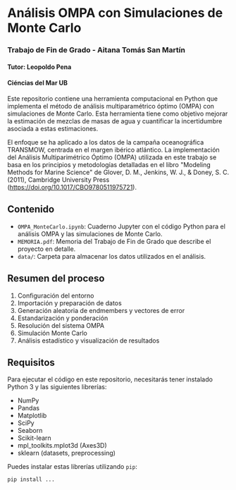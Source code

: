 # Análisis OMPA con Simulaciones de Monte Carlo

### Trabajo de Fin de Grado - Aitana Tomás San Martín
#### Tutor: Leopoldo Pena
#### Ciéncias del Mar UB

Este repositorio contiene una herramienta computacional en Python que implementa el método de análisis multiparamétrico óptimo (OMPA) con simulaciones de Monte Carlo. Esta herramienta tiene como objetivo mejorar la estimación de mezclas de masas de agua y cuantificar la incertidumbre asociada a estas estimaciones.

El enfoque se ha aplicado a los datos de la campaña oceanográfica TRANSMOW, centrada en el margen ibérico atlántico. La implementación del Análisis Multiparimétrico Óptimo (OMPA) utilizada en este trabajo se basa en los principios y metodologías detalladas en el libro "Modeling Methods for Marine Science" de Glover, D. M., Jenkins, W. J., & Doney, S. C. (2011), Cambridge University Press (https://doi.org/10.1017/CBO9780511975721). 

## Contenido

* `OMPA_MonteCarlo.ipynb`: Cuaderno Jupyter con el código Python para el análisis OMPA y las simulaciones de Monte Carlo.
* `MEMORIA.pdf`: Memoria del Trabajo de Fin de Grado que describe el proyecto en detalle. 
* `data/`:  Carpeta para almacenar los datos utilizados en el análisis.

## Resumen del proceso

1.  Configuración del entorno
2.  Importación y preparación de datos
3.  Generación aleatoria de endmembers y vectores de error
4.  Estandarización y ponderación
5.  Resolución del sistema OMPA
6.  Simulación Monte Carlo
7.  Análisis estadístico y visualización de resultados

## Requisitos

Para ejecutar el código en este repositorio, necesitarás tener instalado Python 3 y las siguientes librerías:

* NumPy
* Pandas
* Matplotlib
* SciPy
* Seaborn
* Scikit-learn
* mpl_toolkits.mplot3d (Axes3D)
* sklearn (datasets, preprocessing)

Puedes instalar estas librerías utilizando `pip`:

```bash
pip install ...


